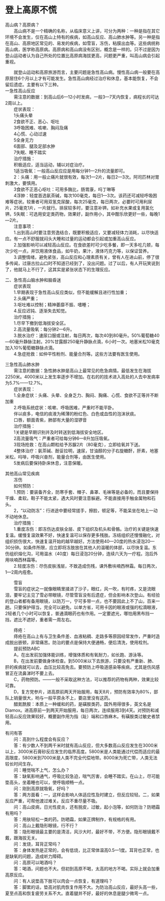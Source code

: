 # 登上高原不慌  

高山病？高原病？  
&emsp;&emsp;高山病不是一个精确的名称，从临床意义上讲，可分为两种：一种是指在其它环境不会发生，仅在高山上特有的疾病，如高山反应、高山肺水肿等。另一种是指在高山、高原地区常见的、易发的疾病，如雪盲，冻伤，粘膜出血等。这些病统称高山病，医学称高原病。高原病和高山病没有区别，概念是一样的。只不过是因为登山运动者认为自己所处的位置比高原病海拔更高，问题更严重，叫高山病会引起重视。  

&emsp;&emsp;就登山运动和高原旅游而言，主要问题是急性高山病。慢性高山病一般要在高原居住6个月以上才有可能发生。急性高山病经过治疗和休息，基本能恢复，不会留后遗症。主要有以下三种。  
一急性高山反应  
&emsp;&emsp;需注意的数据：到高山后6—12小时发病，一般3—7天内恢复，病程长的可达2周以上。  
&emsp;&emsp;症状表现：  
&emsp;&emsp;1头痛头晕  
&emsp;&emsp;2食欲不正、恶心、呕吐  
&emsp;&emsp;3呼吸困难、咳嗽、胸闷及痛  
&emsp;&emsp;4心慌、心动过速  
&emsp;&emsp;5全身无力  
&emsp;&emsp;6面部、腿及足部水肿  
&emsp;&emsp;7失眠、睡不踏实  
&emsp;&emsp;治疗措施：  
&emsp;&emsp;积极适应，适当运动，辅以对症治疗。  
&emsp;&emsp;1适当吸氧：一般高山反应应是用每分钟1—2升的流量即可。  
&emsp;&emsp;2：头痛：用一般止痛片就很有效，每次1—2片，每日2—3次。阿司匹林对胃刺激大，要慎用。  
&emsp;&emsp;3食欲不正恶心呕吐：可用多酶比，肠胃康，吗丁啉等  
&emsp;&emsp;4浮肿：轻度首选氨茶碱，每次100毫克，每日1—3次。该药还可减轻呼吸困难等症状。较重者可用双氢克尿酸，每次25毫克，每日两次，必要时可用利尿片，25毫克1片，一片就行。排尿较多时，要注意补钾。如补充水果或复用氯化钾。5失眠：可选用安定类药物，效果好，副作用小，其中酣乐欣更好一些，每晚1—2片。  
&emsp;&emsp;注意事项：  
&emsp;&emsp;1.出到高山时要注意劳逸结合，既要积极适应，又要减轻体力消耗，以尽快适应。有一点不舒服就闷头大睡和过量的运动都会引起或加重高山反应。  
&emsp;&emsp;2.加强影响可以减轻高山反应。在食欲差时可少吃多餐，即一天多吃几顿，每次少吃一点，并饮用液体食品，如牛奶，果汁，液体巧克力等，以保证营养。  
&emsp;&emsp;3.调整情绪，避免紧张，高山反应和心理素质有关，曾有人在进山前，停了很多传闻，过唐古拉山口时不知道已经到了，没出问题。过了以后，有人开玩笑说到了，他就马上不行了，这其实是紧张状态下的生理反应。  

二、急性高山脑水肿和脑昏迷  
&emsp;&emsp;症状表现  
&emsp;&emsp;1.早期表现于急性高山反应类似，但不能缓解且进行性加重；  
&emsp;&emsp;2.头痛严重；  
&emsp;&emsp;3.呕吐难以控制；精神萎靡不振、嗜睡；  
&emsp;&emsp;4.反应迟钝、逐渐失去知觉。  
&emsp;&emsp;治疗措施；  
&emsp;&emsp;1.尽早下撤到低海拔安全区。  
&emsp;&emsp;2.高流量吸氧：每分钟2—6升。  
&emsp;&emsp;3.脱水治疗：速尿口服或注射，每日两次，每次40到80毫升。50%葡萄糖40—60毫升静脉注射。20%甘露醇250毫升静脉点滴，6小时一次。地塞米松10毫克加入10%葡萄糖静脉点滴。  
&emsp;&emsp;4.急症抢救：如仲平性粉剂、能量合剂等。这些方法要有医生使用。  

三急性高山肺水肿  
&emsp;&emsp;需注意的数据：急性肺水肿是高山上最常见的危急病情。最低发生在海拔2250米。4000米以上发生率逐步不增加。在右的的技术进入高处的人去中发病率为5.7%——12.7%。  
&emsp;&emsp;症状表现：  
&emsp;&emsp;1.全身症状：头痛、头晕、全身乏力、胸闷、胸痛、心慌、食欲不正等并不断加重  
&emsp;&emsp;2.呼吸系统症状：咳嗽、呼吸困难，严重时不能平卧。  
&emsp;&emsp;伴以痰多，电信的痰液为稀薄的粉红色、白色或血性的泡沫状痰。  
&emsp;&emsp;口唇，额面青紫，肺部有大量的湿锣音  
&emsp;&emsp;治疗措施：  
&emsp;&emsp;1关键是早期识别并及时转送到低海拔安全地区。  
&emsp;&emsp;2高流量吸气：严重者可给每分钟6—8升加压吸氧。  
&emsp;&emsp;3现场抢救：在高山颗粒给予苏脲2片（80毫克），立即给氧并下送。  
&emsp;&emsp;4整体治疗：氨茶碱、酚妥拉明，速尿，甘油醇的分子右旋糖酐，肝素，地塞米松，吗啡，呼吸兴奋剂，能量合剂等，由医生使用。  
&emsp;&emsp;5发病后要保持卧床休息，注意保暖。  

其他高山常见疾病  
&emsp;&emsp;冻伤  
&emsp;&emsp;如何预防：  
&emsp;&emsp;1.预防：要装备齐全，防寒手套、帽子、鼻罩、毛袜等是必备的，而且要保持干燥、柔软。鞋子不能太紧，遇大风时要注意躲避。不能直接用手触金属物和石头。  
&emsp;&emsp;2，“以动防冻”：行进途中要经常搓手，擦脸，顿足等，不能呆坐在地上一动不动地休息。  
&emsp;&emsp;治疗措施：  
&emsp;&emsp;1.重度冻伤：即冻伤达皮肤全层、皮下组织及机头和骨骼。治疗的关键是快速复温。缓慢复温效果不好，快速复温可以保存更多残肢。冻结组织还慢慢融化，对组织损伤很大，快速复温开始的越早越好。方法使用40—20度的热水浸泡20—30分钟。如条件所限，应立即将冻肢放在其他人的温暖的体部，以尽快复温。东伤组织熔化沟，可用温水（40度）每日浸泡20分钟，连续六天为一疗程。泡后外用呋喃西林霜等。  
&emsp;&emsp;2.轻度冻伤：尽伤皮肤浅层，不致造成伤残，课外敷呋喃西林霜。每日两次，1—2周内痊愈。  

&emsp;&emsp;雪盲  
&emsp;&emsp;雪盲的症状之一就像眼睛里揉进了沙子，眼红，风一吹，有时疼，又是流眼泪，要牢记主见了雪必带眼镜，尽管雪盲没有后遗症，但会影响本次登山。有经验的登山者都有备用眼镜，以防万一，宁可多带一点，也不要因此上不了山，百来一趟。只要保护得当，完全可以避免。以单方省，可用卡因的眼液或强的松滴眼液，2轻者几个小时可以恢复，普通滴眼药也有作用。一定要遮光，哪怕用黑布挡一挡，遮比不遮好，重者需一周左右。  

&emsp;&emsp;痔疮：  
&emsp;&emsp;痔疮在高山上有与卫生条件差、血液粘稠、走路多等原因经常发作，严重时造成脱出嵌顿，非常痛苦。防治的要点是保持大便通畅，便后清洗，使用栓剂。  
&emsp;&emsp;提前预防ABC  
&emsp;&emsp;A，在出发前加强体能训练，增强体质和有氧耐力，如长跑、游泳等。  
&emsp;&emsp;B，在出发前要做身体检查。到5000米以下去旅游，只要没有严重新、肺、肝的疾病就可以去，血压比较高免去。要预防上呼吸道感染等疾病，尤其是伤风感冒正在流鼻涕时不要上去。  
&emsp;&emsp;C，药物预防。——一般不采取这种方法，可以推荐的药物有两种，效果比较可靠。  
&emsp;&emsp;D，复方党参片，进高原前两天开始服用，每天8片，预防有效率为80%，部队上销量很大，哟与一般平原永不上，要店里没有这药。  
&emsp;&emsp;醋氮酰胺：本质上一种缓和的药，是磺胺类药，国外用得很多，英文名是Diamox。进高原前一到两天开始服用，每日两次，连续服用3到4天。对预防和减轻高山反应效果较好。概要副作用为指（趾）端和口唇麻木。有磺胺类过敏史者禁用。  

有问有答  
&emsp;&emsp;问：高到什么程度会有反应？  
&emsp;&emsp;答：有少数人不到两千米时就有高山反应，但大多数高山反应发生在3000米以上，3000米石膏砂反应发生的临界高度。5800米是人类能通过代偿而适应的最高限度，5800米到7000米是人类不完全代偿地带。8000米为死亡带，人类无法较长时间生存。  
&emsp;&emsp;问：睡觉喘不上气，怎么办？  
&emsp;&emsp;答：缺氧影响通气，呼吸比较急迫，喘气厉害，会睡不踏实。在山上，尽可能垫高头，坐着睡也可以，使呼吸顺畅一点。  
&emsp;&emsp;问：刚到高原就吸氧，好吗？  
&emsp;&emsp;答：两方面看：一，这样会影响人体适应性及时建立，但反应较轻。二，如果反应严重，可帮他渡过难关。反应不重尽量不吸。  
&emsp;&emsp;问：高山皮病，日光性皮炎，还有脱皮，过敏，起小泡等，如何防治？防晒霜有用吗？  
&emsp;&emsp;答：用肤轻松一类的药。防晒霜，如果正牌制作，有规格的有用。  
&emsp;&emsp;问：高山上戴隐形眼镜，行不行？  
&emsp;&emsp;答：隐形眼镜最主要的是清洁，风沙大时，最好不带，不方便。隐形眼镜戴不戴，跟海拔无关。  
&emsp;&emsp;问：发烧，耳背正常吗？  
&emsp;&emsp;答：身体发热是正常的，会有低烧，比正常体温高0.5—1度。耳背也正常，也是缺氧的问题，造成听力障碍。  
&emsp;&emsp;问：高原可以喝酒吗？  
&emsp;&emsp;答：喝酒，问题也不大。但初到高原不喝，太高的地方不喝。实际上就会加重高原反应。  
&emsp;&emsp;问：有人说垫高下肢可以肉会一点恢复，有道理吗？  
&emsp;&emsp;答：脚累的话，垫高对肌肉恢复作用不大。为防治高山反应，最好头高一些，夏至点高和恢复疲劳关系不大。直着腿并不好，最好的休息是腿少微弯一点。  
